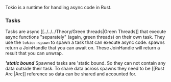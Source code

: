 Tokio is a runtime for handling async code in Rust.

### Tasks
Tasks are async [[../../../Theory/Green threads|Green Threads]] that execute async functions "separately" (again, green threads) on their own task. They use the `tokio::spawn` to spawn a task that can execute async code. spawns return a JoinHandle that you can await on. These JoinHandle will return a result that you can unwrap.

***'static bound***
Spawned tasks are 'static bound. So they can not contain any data outside their task. To share data across spawns they need to be [[Rust Arc |Arc]] reference so data can be shared and accounted for.


